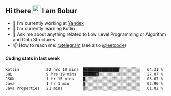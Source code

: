 ## Hi there <img src="https://media.giphy.com/media/hvRJCLFzcasrR4ia7z/giphy.gif" width="25px" height="25px"> I am Bobur

- 💼 I’m currently working at [Yandex](https://yandex.ru/)
- 🌱 I’m currently learning Kotlin
- 💬 Ask me about anything related to Low Level Programming or Algorithm and Data Structures
- 📫 How to reach me: [@telegram](https://t.me/octoant) (see also [@leetcode](https://leetcode.com/octoant/))    

#### Coding stats in last week

<!--START_SECTION:waka-->

```txt
Kotlin            22 hrs 10 mins  ████████████████░░░░░░░░░   64.31 %
SQL               9 hrs 19 mins   ██████▓░░░░░░░░░░░░░░░░░░   27.07 %
JSON              1 hr 15 mins    █░░░░░░░░░░░░░░░░░░░░░░░░   03.67 %
Java              1 hr 1 min      ▓░░░░░░░░░░░░░░░░░░░░░░░░   02.96 %
Java Properties   21 mins         ▒░░░░░░░░░░░░░░░░░░░░░░░░   01.02 %
```

<!--END_SECTION:waka-->
